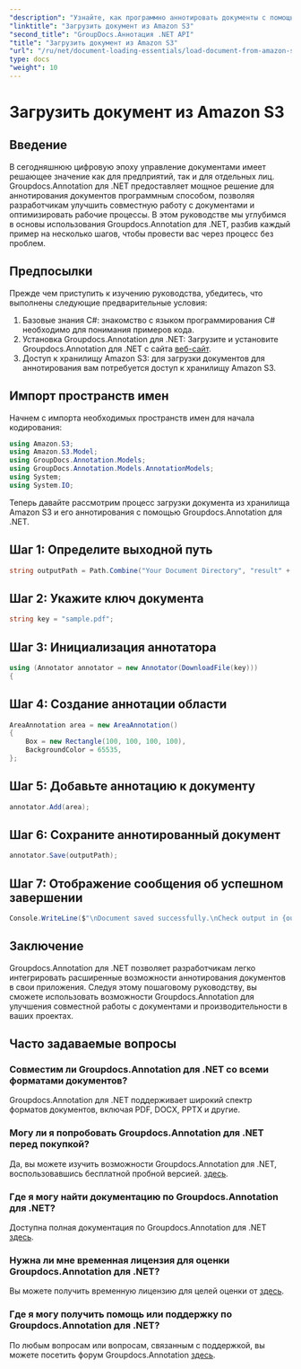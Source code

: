 ```yaml
---
"description": "Узнайте, как программно аннотировать документы с помощью Groupdocs.Annotation для .NET. Пошаговое руководство для бесшовной интеграции."
"linktitle": "Загрузить документ из Amazon S3"
"second_title": "GroupDocs.Аннотация .NET API"
"title": "Загрузить документ из Amazon S3"
"url": "/ru/net/document-loading-essentials/load-document-from-amazon-s3/"
type: docs
"weight": 10
---
```


# Загрузить документ из Amazon S3

## Введение
В сегодняшнюю цифровую эпоху управление документами имеет решающее значение как для предприятий, так и для отдельных лиц. Groupdocs.Annotation для .NET предоставляет мощное решение для аннотирования документов программным способом, позволяя разработчикам улучшить совместную работу с документами и оптимизировать рабочие процессы. В этом руководстве мы углубимся в основы использования Groupdocs.Annotation для .NET, разбив каждый пример на несколько шагов, чтобы провести вас через процесс без проблем.
## Предпосылки
Прежде чем приступить к изучению руководства, убедитесь, что выполнены следующие предварительные условия:
1. Базовые знания C#: знакомство с языком программирования C# необходимо для понимания примеров кода.
2. Установка Groupdocs.Annotation для .NET: Загрузите и установите Groupdocs.Annotation для .NET с сайта [веб-сайт](https://releases.groupdocs.com/annotation/net/).
3. Доступ к хранилищу Amazon S3: для загрузки документов для аннотирования вам потребуется доступ к хранилищу Amazon S3.

## Импорт пространств имен
Начнем с импорта необходимых пространств имен для начала кодирования:

```csharp
using Amazon.S3;
using Amazon.S3.Model;
using GroupDocs.Annotation.Models;
using GroupDocs.Annotation.Models.AnnotationModels;
using System;
using System.IO;
```


Теперь давайте рассмотрим процесс загрузки документа из хранилища Amazon S3 и его аннотирования с помощью Groupdocs.Annotation для .NET.
## Шаг 1: Определите выходной путь
```csharp
string outputPath = Path.Combine("Your Document Directory", "result" + Path.GetExtension("input.pdf"));
```
## Шаг 2: Укажите ключ документа
```csharp
string key = "sample.pdf";
```
## Шаг 3: Инициализация аннотатора
```csharp
using (Annotator annotator = new Annotator(DownloadFile(key)))
{
```
## Шаг 4: Создание аннотации области
```csharp
AreaAnnotation area = new AreaAnnotation()
{
    Box = new Rectangle(100, 100, 100, 100),
    BackgroundColor = 65535,
};
```
## Шаг 5: Добавьте аннотацию к документу
```csharp
annotator.Add(area);
```
## Шаг 6: Сохраните аннотированный документ
```csharp
annotator.Save(outputPath);
```
## Шаг 7: Отображение сообщения об успешном завершении
```csharp
Console.WriteLine($"\nDocument saved successfully.\nCheck output in {outputPath}.");
```

## Заключение
Groupdocs.Annotation для .NET позволяет разработчикам легко интегрировать расширенные возможности аннотирования документов в свои приложения. Следуя этому пошаговому руководству, вы сможете использовать возможности Groupdocs.Annotation для улучшения совместной работы с документами и производительности в ваших проектах.
## Часто задаваемые вопросы
### Совместим ли Groupdocs.Annotation для .NET со всеми форматами документов?
Groupdocs.Annotation для .NET поддерживает широкий спектр форматов документов, включая PDF, DOCX, PPTX и другие.
### Могу ли я попробовать Groupdocs.Annotation для .NET перед покупкой?
Да, вы можете изучить возможности Groupdocs.Annotation для .NET, воспользовавшись бесплатной пробной версией. [здесь](https://releases.groupdocs.com/).
### Где я могу найти документацию по Groupdocs.Annotation для .NET?
Доступна полная документация по Groupdocs.Annotation для .NET [здесь](https://tutorials.groupdocs.com/annotation/net/).
### Нужна ли мне временная лицензия для оценки Groupdocs.Annotation для .NET?
Вы можете получить временную лицензию для целей оценки от [здесь](https://purchase.groupdocs.com/temporary-license/).
### Где я могу получить помощь или поддержку по Groupdocs.Annotation для .NET?
По любым вопросам или вопросам, связанным с поддержкой, вы можете посетить форум Groupdocs.Annotation [здесь](https://forum.groupdocs.com/c/annotation/10).